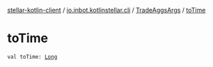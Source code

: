 [stellar-kotlin-client](../../index.md) / [io.inbot.kotlinstellar.cli](../index.md) / [TradeAggsArgs](index.md) / [toTime](./to-time.md)

# toTime

`val toTime: `[`Long`](https://kotlinlang.org/api/latest/jvm/stdlib/kotlin/-long/index.html)